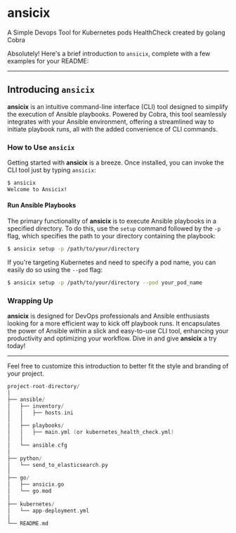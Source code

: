 # ansicix
A Simple Devops Tool for Kubernetes pods  HealthCheck created by golang Cobra 

Absolutely! Here's a brief introduction to `ansicix`, complete with a few examples for your README:

---

## Introducing `ansicix`

**ansicix** is an intuitive command-line interface (CLI) tool designed to simplify the execution of Ansible playbooks. Powered by Cobra, this tool seamlessly integrates with your Ansible environment, offering a streamlined way to initiate playbook runs, all with the added convenience of CLI commands.

### How to Use `ansicix`

Getting started with **ansicix** is a breeze. Once installed, you can invoke the CLI tool just by typing `ansicix`:

```bash
$ ansicix
Welcome to Ansicix!
```

#### Run Ansible Playbooks

The primary functionality of **ansicix** is to execute Ansible playbooks in a specified directory. To do this, use the `setup` command followed by the `-p` flag, which specifies the path to your directory containing the playbook:

```bash
$ ansicix setup -p /path/to/your/directory
```

If you're targeting Kubernetes and need to specify a pod name, you can easily do so using the `--pod` flag:

```bash
$ ansicix setup -p /path/to/your/directory --pod your_pod_name
```

### Wrapping Up

**ansicix** is designed for DevOps professionals and Ansible enthusiasts looking for a more efficient way to kick off playbook runs. It encapsulates the power of Ansible within a slick and easy-to-use CLI tool, enhancing your productivity and optimizing your workflow. Dive in and give **ansicix** a try today!

---

Feel free to customize this introduction to better fit the style and branding of your project.

````C
project-root-directory/
│
├── ansible/
│   ├── inventory/
│   │   ├── hosts.ini
│   │
│   ├── playbooks/
│   │   ├── main.yml (or kubernetes_health_check.yml)
│   │
│   └── ansible.cfg
│
├── python/
│   └── send_to_elasticsearch.py
│
├── go/
│   ├── ansicix.go
│   └── go.mod
│
├── kubernetes/
│   └── app-deployment.yml
│
└── README.md
````
